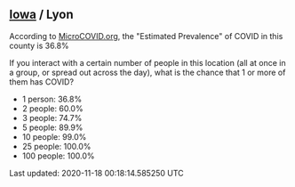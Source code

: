 
## [Iowa](/united-states/iowa) / Lyon

According to [MicroCOVID.org](http://microcovid.org),
the "Estimated Prevalence" of COVID in this county is 36.8%

If you interact with a certain number of people in this location
(all at once in a group, or spread out across the day), what is the chance that
1 or more of them has COVID?

- 1 person: 36.8%
- 2 people: 60.0%
- 3 people: 74.7%
- 5 people: 89.9%
- 10 people: 99.0%
- 25 people: 100.0%
- 100 people: 100.0%

Last updated: 2020-11-18 00:18:14.585250 UTC
